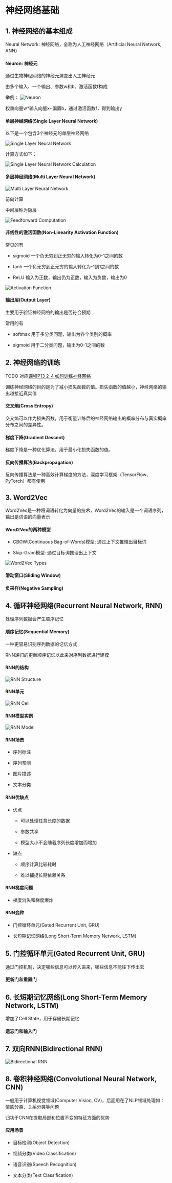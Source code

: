# 神经网络基础

## 1. 神经网络的基本组成

Neural Network: 神经网络，全称为人工神经网络（Artificial Neural Network, ANN）

#### Neuron: 神经元

通过生物神经网络的神经元演变出人工神经元

由多个输入、一个输出、参数w和b、激活函数f构成

举例：
![Neuron](/images/neuron.png)

权重向量w*输入向量x+偏置b，通过激活函数f，得到输出y

#### 单层神经网络(Single Layer Neural Network)

以下是一个包含3个神经元的单层神经网络

![Single Layer Neural Network](/images/single-layer-neural-network.png)

计算方式如下：

![Single Layer Neural Network Calculation](/images/single-layer-neural-network-matrix.png)

#### 多层神经网络(Multi Layer Neural Network)

![Multi Layer Neural Network](/images/multi-layer-neural-network.png)

前向计算

中间层称为隐层

![Feedforward Computation](/images/feedforward-computation.png)

#### 非线性的激活函数(Non-Linearity Activation Function)

常见的有

- sigmoid 一个负无穷到正无穷的输入转化为0-1之间的数

- tanh 一个负无穷到正无穷的输入转化为-1到1之间的数

- ReLU 输入为正数，输出仍为正数，输入为负数，输出为0

![Activation Function](/images/functions.png)

#### 输出层(Output Layer)

主要用于验证神经网络的输出是否符合预期

常用的有

- softmax 用于多分类问题，输出为各个类别的概率

- sigmoid 用于二分类问题，输出为0-1之间的数


## 2. 神经网络的训练

TODO 对应[课程P13 2-4 如何训练神经网络](https://www.bilibili.com/video/BV1UG411p7zv?p=13)

训练神经网络的目的是为了减小损失函数的值。损失函数的值越小，神经网络的输出越接近真实值

#### 交叉熵(Cross Entropy)

交叉熵可以作为损失函数，用于衡量训练后的神经网络输出的概率分布与真实概率分布之间的差异性。

#### 梯度下降(Gradient Descent)

梯度下降是一种优化算法，用于最小化损失函数的值。

#### 反向传播算法(Backpropagation)

反向传播算法是一种高效计算梯度的方法，深度学习框架（TensorFlow、PyTorch）都有使用

## 3. Word2Vec

Word2Vec是一种将词语转化为向量的技术，Word2Vec的输入是一个词语序列，输出是词语的向量表示

#### Word2Vec的两种模型

- CBOW(Continuous Bag-of-Words)模型: 通过上下文推理出目标词
  
- Skip-Gram模型: 通过目标词推理出上下文

![Word2Vec Types](/images/word2vec-types.png)

#### 滑动窗口(Sliding Window)

#### 负采样(Negative Sampling)

## 4. 循环神经网络(Recurrent Neural Network, RNN) 

处理序列数据会产生顺序记忆

#### 顺序记忆(Sequential Memory)

一种更容易识别序列数据的记忆方式

RNN递归的更新顺序记忆以此来对序列数据进行建模

#### RNN的结构

![RNN Structure](/images/rnn.png)

#### RNN单元

![RNN Cell](/images/rnn-cell.png)

#### RNN模型实例

![RNN Model ](/images/rnn-model-p.png)

#### RNN场景

- 序列标注

- 序列预测

- 图片描述

- 文本分类

#### RNN优缺点

- 优点

    - 可以处理任意长度的数据

    - 参数共享

    - 模型大小不会随着序列长度增加而增加

- 缺点

    - 顺序计算比较耗时
  
    - 难以捕捉长期依赖关系

#### RNN梯度问题

- 梯度消失和梯度爆炸

#### RNN变种

- 门控循环单元(Gated Recurrent Unit, GRU)

- 长短期记忆网络(Long Short-Term Memory Network, LSTM) 


## 5. 门控循环单元(Gated Recurrent Unit, GRU)

通过门控机制，决定哪些信息可以传入进来，哪些信息不能往下传出去

#### 更新门和重置门

## 6. 长短期记忆网络(Long Short-Term Memory Network, LSTM)

增加了Cell State，用于存储长期记忆

#### 遗忘门和输入门

## 7. 双向RNN(Bidirectional RNN)

![Bidirectional RNN](/images/bi-rnn.png)

## 8. 卷积神经网络(Convolutional Neural Network, CNN)

一般用于计算机视觉领域(Computer Vision, CV)，后面用在了NLP领域处理如：情感分类、关系分类等问题

归功于CNN在提取局部和位置不变的特征方面的优势

#### 应用场景

- 目标检测(Object Detection)

- 视频分类(Video Classification)

- 语音识别(Speech Recognition)

- 文本分类(Text Classification)
